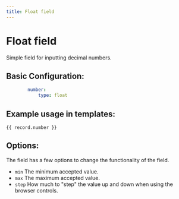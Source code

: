 ```yaml
---
title: Float field
---
```

Float field
===========

Simple field for inputting decimal numbers.

## Basic Configuration:

```yaml
        number:
            type: float
```

## Example usage in templates:

```twig
{{ record.number }}
```

## Options:

The field has a few options to change the functionality of the field.

* `min` The minimum accepted value.
* `max` The maximum accepted value.
* `step` How much to "step" the value up and down when using the browser
  controls.
